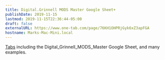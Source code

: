 ```yaml
---
title: Digital.Grinnell MODS Master Google Sheet+
publishDate: 2019-11-15   
lastmod: 2019-11-15T22:36:44-05:00
draft: false
externalURL: https://www.one-tab.com/page/76KH1OHPRjGyk6xZ3apFGA
hostname: Marks-Mac-Mini.local
---
```


[Tabs](https://www.one-tab.com/page/76KH1OHPRjGyk6xZ3apFGA) including the Digital_Grinnell_MODS_Master Google Sheet, and many examples.
